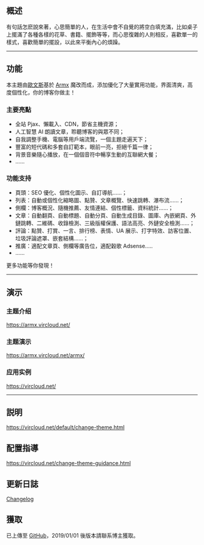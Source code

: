 
## 概述

有句話怎麽說來著，心思簡單的人，在生活中會不自覺的將空白填充滿，比如桌子上擺滿了各種各樣的花草、書籍、擺飾等等，而心思復雜的人則相反，喜歡單一的樣式，喜歡簡單的擺設，以此來平衡內心的煩躁。

------------------

## 功能

本主題由[歐文斯](https://vircloud.net)基於 [Armx](https://github.com/natcube/ArmX) 魔改而成，添加優化了大量實用功能，界面清爽，高度個性化，你的博客你做主！

### 主要亮點

- 全站 Pjax、懶載入、CDN，節省主機資源；
- 人工智慧 AI 朗讀文章，聆聽博客的與眾不同；
- 自我調整手機、電腦等用戶端流覽，一個主題走遍天下；
- 豐富的短代碼和多套自訂範本，眼前一亮，拒絕千篇一律；
- 背景音樂隨心播放，在一個個音符中暢享生動的互聯網大餐；
- ......


### 功能支持

- 頁頭：SEO 優化、個性化圖示、自訂導航......；
- 列表：自動或個性化縮略圖、點贊、文章概覽、快速跳轉、瀑布流......；
- 側欄：博客概況、隨機推薦、友情連結、個性標籤、資料統計......；
- 文章：自動翻頁、自動標題、自動分頁、自動生成目錄、圖庫、內嵌網頁、外鏈跳轉、二維碼、收錄檢測、三級版權保護、語法高亮、外鏈安全檢測......；
- 評論：點贊、打賞、一言、排行榜、表情、UA 展示、打字特效、訪客位置、垃圾評論遮罩、嵌套結構......；
- 推廣：適配文章頁、側欄等廣告位，適配穀歌 Adsense.....
- ......

更多功能等你發現！

------------------

## 演示

### 主题介绍

https://armx.vircloud.net/

### 主题演示

https://armx.vircloud.net/armx/

### 应用实例

https://vircloud.net/

------------------

## 説明

https://vircloud.net/default/change-theme.html

## 配置指導

https://vircloud.net/change-theme-guidance.html

## 更新日誌

[Changelog](https://vircloud.net/change-theme-log.html)


## 獲取

已上傳至 [GitHub](https://github.com/vircloud/ArmXMod/)，2019/01/01 後版本請聯系博主獲取。


